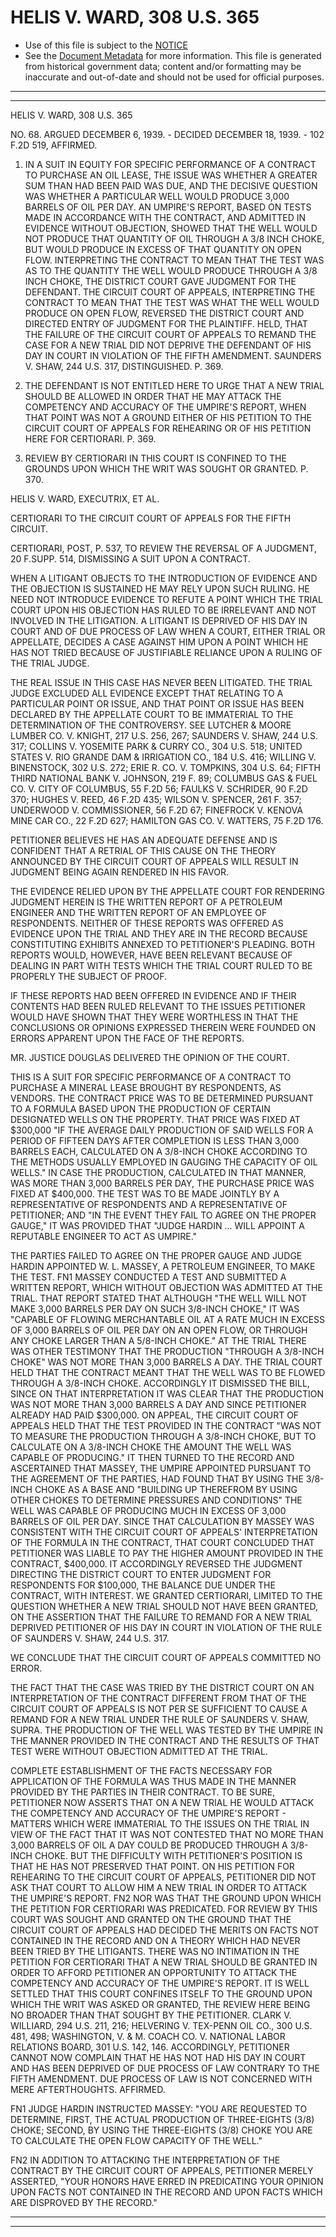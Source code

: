 ---
---

# HELIS V. WARD, 308 U.S. 365

* Use of this file is subject to the [NOTICE](https://github.com/publicdocs/notice/blob/master/NOTICE)
* See the [Document Metadata](../../../) for more information.
  This file is generated from historical government data; content and/or formatting may be inaccurate and out-of-date and should not be used for official purposes.

----------
----------

HELIS V. WARD, 308 U.S. 365

NO. 68.  ARGUED DECEMBER 6, 1939.  - DECIDED DECEMBER 18, 1939.  - 102 F.2D 519, AFFIRMED.

1.  IN A SUIT IN EQUITY FOR SPECIFIC PERFORMANCE OF A CONTRACT TO PURCHASE AN OIL LEASE, THE ISSUE WAS WHETHER A GREATER SUM THAN HAD BEEN PAID WAS DUE, AND THE DECISIVE QUESTION WAS WHETHER A PARTICULAR WELL WOULD PRODUCE 3,000 BARRELS OF OIL PER DAY.  AN UMPIRE'S REPORT, BASED ON TESTS MADE IN ACCORDANCE WITH THE CONTRACT, AND ADMITTED IN EVIDENCE WITHOUT OBJECTION, SHOWED THAT THE WELL WOULD NOT PRODUCE THAT QUANTITY OF OIL THROUGH A 3/8 INCH CHOKE, BUT WOULD PRODUCE IN EXCESS OF THAT QUANTITY ON OPEN FLOW.  INTERPRETING THE CONTRACT TO MEAN THAT THE TEST WAS AS TO THE QUANTITY THE WELL WOULD PRODUCE THROUGH A 3/8 INCH CHOKE, THE DISTRICT COURT GAVE JUDGMENT FOR THE DEFENDANT.  THE CIRCUIT COURT OF APPEALS, INTERPRETING THE CONTRACT TO MEAN THAT THE TEST WAS WHAT THE WELL WOULD PRODUCE ON OPEN FLOW, REVERSED THE DISTRICT COURT AND DIRECTED ENTRY OF JUDGMENT FOR THE PLAINTIFF.  HELD, THAT THE FAILURE OF THE CIRCUIT COURT OF APPEALS TO REMAND THE CASE FOR A NEW TRIAL DID NOT DEPRIVE THE DEFENDANT OF HIS DAY IN COURT IN VIOLATION OF THE FIFTH AMENDMENT.  SAUNDERS V. SHAW, 244 U.S. 317, DISTINGUISHED.  P. 369.

2.  THE DEFENDANT IS NOT ENTITLED HERE TO URGE THAT A NEW TRIAL SHOULD BE ALLOWED IN ORDER THAT HE MAY ATTACK THE COMPETENCY AND ACCURACY OF THE UMPIRE'S REPORT, WHEN THAT POINT WAS NOT A GROUND EITHER OF HIS PETITION TO THE CIRCUIT COURT OF APPEALS FOR REHEARING OR OF HIS PETITION HERE FOR CERTIORARI.  P. 369.

3.  REVIEW BY CERTIORARI IN THIS COURT IS CONFINED TO THE GROUNDS UPON WHICH THE WRIT WAS SOUGHT OR GRANTED.  P. 370.

HELIS V. WARD, EXECUTRIX, ET AL.

CERTIORARI TO THE CIRCUIT COURT OF APPEALS FOR THE FIFTH CIRCUIT.

CERTIORARI, POST, P. 537, TO REVIEW THE REVERSAL OF A JUDGMENT, 20 F.SUPP.  514, DISMISSING A SUIT UPON A CONTRACT.

WHEN A LITIGANT OBJECTS TO THE INTRODUCTION OF EVIDENCE AND THE OBJECTION IS SUSTAINED HE MAY RELY UPON SUCH RULING.  HE NEED NOT INTRODUCE EVIDENCE TO REFUTE A POINT WHICH THE TRIAL COURT UPON HIS OBJECTION HAS RULED TO BE IRRELEVANT AND NOT INVOLVED IN THE LITIGATION.  A LITIGANT IS DEPRIVED OF HIS DAY IN COURT AND OF DUE PROCESS OF LAW WHEN A COURT, EITHER TRIAL OR APPELLATE, DECIDES A CASE AGAINST HIM UPON A POINT WHICH HE HAS NOT TRIED BECAUSE OF JUSTIFIABLE RELIANCE UPON A RULING OF THE TRIAL JUDGE.

THE REAL ISSUE IN THIS CASE HAS NEVER BEEN LITIGATED.  THE TRIAL JUDGE EXCLUDED ALL EVIDENCE EXCEPT THAT RELATING TO A PARTICULAR POINT OR ISSUE, AND THAT POINT OR ISSUE HAS BEEN DECLARED BY THE APPELLATE COURT TO BE IMMATERIAL TO THE DETERMINATION OF THE CONTROVERSY.  SEE LUTCHER & MOORE LUMBER CO. V. KNIGHT, 217 U.S. 256, 267; SAUNDERS V. SHAW, 244 U.S. 317; COLLINS V. YOSEMITE PARK & CURRY CO., 304 U.S. 518; UNITED STATES V. RIO GRANDE DAM & IRRIGATION CO., 184 U.S. 416; WILLING V. BINENSTOCK, 302 U.S. 272; ERIE R. CO. V. TOMPKINS, 304 U.S. 64; FIFTH THIRD NATIONAL BANK V. JOHNSON, 219 F. 89; COLUMBUS GAS & FUEL CO. V. CITY OF COLUMBUS, 55 F.2D 56; FAULKS V. SCHRIDER, 90 F.2D 370; HUGHES V. REED, 46 F.2D 435; WILSON V. SPENCER, 261 F. 357; UNDERWOOD V. COMMISSIONER, 56 F.2D 67; FINEFROCK V. KENOVA MINE CAR CO., 22 F.2D 627; HAMILTON GAS CO. V. WATTERS, 75 F.2D 176.

PETITIONER BELIEVES HE HAS AN ADEQUATE DEFENSE AND IS CONFIDENT THAT A RETRIAL OF THIS CAUSE ON THE THEORY ANNOUNCED BY THE CIRCUIT COURT OF APPEALS WILL RESULT IN JUDGMENT BEING AGAIN RENDERED IN HIS FAVOR.

THE EVIDENCE RELIED UPON BY THE APPELLATE COURT FOR RENDERING JUDGMENT HEREIN IS THE WRITTEN REPORT OF A PETROLEUM ENGINEER AND THE WRITTEN REPORT OF AN EMPLOYEE OF RESPONDENTS.  NEITHER OF THESE REPORTS WAS OFFERED AS EVIDENCE UPON THE TRIAL AND THEY ARE IN THE RECORD BECAUSE CONSTITUTING EXHIBITS ANNEXED TO PETITIONER'S PLEADING.  BOTH REPORTS WOULD, HOWEVER, HAVE BEEN RELEVANT BECAUSE OF DEALING IN PART WITH TESTS WHICH THE TRIAL COURT RULED TO BE PROPERLY THE SUBJECT OF PROOF.

IF THESE REPORTS HAD BEEN OFFERED IN EVIDENCE AND IF THEIR CONTENTS HAD BEEN RULED RELEVANT TO THE ISSUES PETITIONER WOULD HAVE SHOWN THAT THEY WERE WORTHLESS IN THAT THE CONCLUSIONS OR OPINIONS EXPRESSED THEREIN WERE FOUNDED ON ERRORS APPARENT UPON THE FACE OF THE REPORTS.

MR. JUSTICE DOUGLAS DELIVERED THE OPINION OF THE COURT.

THIS IS A SUIT FOR SPECIFIC PERFORMANCE OF A CONTRACT TO PURCHASE A MINERAL LEASE BROUGHT BY RESPONDENTS, AS VENDORS.  THE CONTRACT PRICE WAS TO BE DETERMINED PURSUANT TO A FORMULA BASED UPON THE PRODUCTION OF CERTAIN DESIGNATED WELLS ON THE PROPERTY.  THAT PRICE WAS FIXED AT $300,000 "IF THE AVERAGE DAILY PRODUCTION OF SAID WELLS FOR A PERIOD OF FIFTEEN DAYS AFTER COMPLETION IS LESS THAN 3,000 BARRELS EACH, CALCULATED ON A 3/8-INCH CHOKE ACCORDING TO THE METHODS USUALLY EMPLOYED IN GAUGING THE CAPACITY OF OIL WELLS."  IN CASE THE PRODUCTION, CALCULATED IN THAT MANNER, WAS MORE THAN 3,000 BARRELS PER DAY, THE PURCHASE PRICE WAS FIXED AT $400,000.  THE TEST WAS TO BE MADE JOINTLY BY A REPRESENTATIVE OF RESPONDENTS AND A REPRESENTATIVE OF PETITIONER; AND "IN THE EVENT THEY FAIL TO AGREE ON THE PROPER GAUGE," IT WAS PROVIDED THAT "JUDGE HARDIN  ...  WILL APPOINT A REPUTABLE ENGINEER TO ACT AS UMPIRE."

THE PARTIES FAILED TO AGREE ON THE PROPER GAUGE AND JUDGE HARDIN APPOINTED W. L. MASSEY, A PETROLEUM ENGINEER, TO MAKE THE TEST.  FN1 MASSEY CONDUCTED A TEST AND SUBMITTED A WRITTEN REPORT, WHICH WITHOUT OBJECTION WAS ADMITTED AT THE TRIAL.  THAT REPORT STATED THAT ALTHOUGH "THE WELL WILL NOT MAKE 3,000 BARRELS PER DAY ON SUCH 3/8-INCH CHOKE," IT WAS "CAPABLE OF FLOWING MERCHANTABLE OIL AT A RATE MUCH IN EXCESS OF 3,000 BARRELS OF OIL PER DAY ON AN OPEN FLOW, OR THROUGH ANY CHOKE LARGER THAN A 5/8-INCH CHOKE."  AT THE TRIAL THERE WAS OTHER TESTIMONY THAT THE PRODUCTION "THROUGH A 3/8-INCH CHOKE" WAS NOT MORE THAN 3,000 BARRELS A DAY.  THE TRIAL COURT HELD THAT THE CONTRACT MEANT THAT THE WELL WAS TO BE FLOWED THROUGH A 3/8-INCH CHOKE.  ACCORDINGLY IT DISMISSED THE BILL, SINCE ON THAT INTERPRETATION IT WAS CLEAR THAT THE PRODUCTION WAS NOT MORE THAN 3,000 BARRELS A DAY AND SINCE PETITIONER ALREADY HAD PAID $300,000.  ON APPEAL, THE CIRCUIT COURT OF APPEALS HELD THAT THE TEST PROVIDED IN THE CONTRACT "WAS NOT TO MEASURE THE PRODUCTION THROUGH A 3/8-INCH CHOKE, BUT TO CALCULATE ON A 3/8-INCH CHOKE THE AMOUNT THE WELL WAS CAPABLE OF PRODUCING."  IT THEN TURNED TO THE RECORD AND ASCERTAINED THAT MASSEY, THE UMPIRE APPOINTED PURSUANT TO THE AGREEMENT OF THE PARTIES, HAD FOUND THAT BY USING THE 3/8-INCH CHOKE AS A BASE AND "BUILDING UP THEREFROM BY USING OTHER CHOKES TO DETERMINE PRESSURES AND CONDITIONS" THE WELL WAS CAPABLE OF PRODUCING MUCH IN EXCESS OF 3,000 BARRELS OF OIL PER DAY.  SINCE THAT CALCULATION BY MASSEY WAS CONSISTENT WITH THE CIRCUIT COURT OF APPEALS' INTERPRETATION OF THE FORMULA IN THE CONTRACT, THAT COURT CONCLUDED THAT PETITIONER WAS LIABLE TO PAY THE HIGHER AMOUNT PROVIDED IN THE CONTRACT, $400,000.  IT ACCORDINGLY REVERSED THE JUDGMENT DIRECTING THE DISTRICT COURT TO ENTER JUDGMENT FOR RESPONDENTS FOR $100,000, THE BALANCE DUE UNDER THE CONTRACT, WITH INTEREST.  WE GRANTED CERTIORARI, LIMITED TO THE QUESTION WHETHER A NEW TRIAL SHOULD NOT HAVE BEEN GRANTED, ON THE ASSERTION THAT THE FAILURE TO REMAND FOR A NEW TRIAL DEPRIVED PETITIONER OF HIS DAY IN COURT IN VIOLATION OF THE RULE OF SAUNDERS V. SHAW, 244 U.S. 317.

WE CONCLUDE THAT THE CIRCUIT COURT OF APPEALS COMMITTED NO ERROR.

THE FACT THAT THE CASE WAS TRIED BY THE DISTRICT COURT ON AN INTERPRETATION OF THE CONTRACT DIFFERENT FROM THAT OF THE CIRCUIT COURT OF APPEALS IS NOT PER SE SUFFICIENT TO CAUSE A REMAND FOR A NEW TRIAL UNDER THE RULE OF SAUNDERS V. SHAW, SUPRA.  THE PRODUCTION OF THE WELL WAS TESTED BY THE UMPIRE IN THE MANNER PROVIDED IN THE CONTRACT AND THE RESULTS OF THAT TEST WERE WITHOUT OBJECTION ADMITTED AT THE TRIAL.

COMPLETE ESTABLISHMENT OF THE FACTS NECESSARY FOR APPLICATION OF THE FORMULA WAS THUS MADE IN THE MANNER PROVIDED BY THE PARTIES IN THEIR CONTRACT.  TO BE SURE, PETITIONER NOW ASSERTS THAT ON A NEW TRIAL HE WOULD ATTACK THE COMPETENCY AND ACCURACY OF THE UMPIRE'S REPORT - MATTERS WHICH WERE IMMATERIAL TO THE ISSUES ON THE TRIAL IN VIEW OF THE FACT THAT IT WAS NOT CONTESTED THAT NO MORE THAN 3,000 BARRELS OF OIL A DAY COULD BE PRODUCED THROUGH A 3/8-INCH CHOKE.  BUT THE DIFFICULTY WITH PETITIONER'S POSITION IS THAT HE HAS NOT PRESERVED THAT POINT.  ON HIS PETITION FOR REHEARING TO THE CIRCUIT COURT OF APPEALS, PETITIONER DID NOT ASK THAT COURT TO ALLOW HIM A NEW TRIAL IN ORDER TO ATTACK THE UMPIRE'S REPORT.  FN2  NOR WAS THAT THE GROUND UPON WHICH THE PETITION FOR CERTIORARI WAS PREDICATED.  FOR REVIEW BY THIS COURT WAS SOUGHT AND GRANTED ON THE GROUND THAT THE CIRCUIT COURT OF APPEALS HAD DECIDED THE MERITS ON FACTS NOT CONTAINED IN THE RECORD AND ON A THEORY WHICH HAD NEVER BEEN TRIED BY THE LITIGANTS.  THERE WAS NO INTIMATION IN THE PETITION FOR CERTIORARI THAT A NEW TRIAL SHOULD BE GRANTED IN ORDER TO AFFORD PETITIONER AN OPPORTUNITY TO ATTACK THE COMPETENCY AND ACCURACY OF THE UMPIRE'S REPORT.  IT IS WELL SETTLED THAT THIS COURT CONFINES ITSELF TO THE GROUND UPON WHICH THE WRIT WAS ASKED OR GRANTED, THE REVIEW HERE BEING NO BROADER THAN THAT SOUGHT BY THE PETITIONER.  CLARK V. WILLIARD, 294 U.S. 211, 216; HELVERING V. TEX-PENN OIL CO., 300 U.S. 481, 498; WASHINGTON, V. & M. COACH CO. V. NATIONAL LABOR RELATIONS BOARD, 301 U.S. 142, 146.  ACCORDINGLY, PETITIONER CANNOT NOW COMPLAIN THAT HE HAS NOT HAD HIS DAY IN COURT AND HAS BEEN DEPRIVED OF DUE PROCESS OF LAW CONTRARY TO THE FIFTH AMENDMENT.  DUE PROCESS OF LAW IS NOT CONCERNED WITH MERE AFTERTHOUGHTS.  AFFIRMED.

FN1  JUDGE HARDIN INSTRUCTED MASSEY:  "YOU ARE REQUESTED TO DETERMINE, FIRST, THE ACTUAL PRODUCTION OF THREE-EIGHTS (3/8) CHOKE; SECOND, BY USING THE THREE-EIGHTS (3/8) CHOKE YOU ARE TO CALCULATE THE OPEN FLOW CAPACITY OF THE WELL."

FN2  IN ADDITION TO ATTACKING THE INTERPRETATION OF THE CONTRACT BY THE CIRCUIT COURT OF APPEALS, PETITIONER MERELY ASSERTED, "YOUR HONORS HAVE ERRED IN PREDICATING YOUR OPINION UPON FACTS NOT CONTAINED IN THE RECORD AND UPON FACTS WHICH ARE DISPROVED BY THE RECORD."


----------
----------


